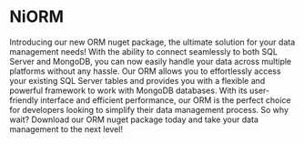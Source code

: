 # NiORM
Introducing our new ORM nuget package, the ultimate solution for your data management needs! With the ability to connect seamlessly to both SQL Server and MongoDB, you can now easily handle your data across multiple platforms without any hassle. Our ORM allows you to effortlessly access your existing SQL Server tables and provides you with a flexible and powerful framework to work with MongoDB databases. With its user-friendly interface and efficient performance, our ORM is the perfect choice for developers looking to simplify their data management process. So why wait? Download our ORM nuget package today and take your data management to the next level!